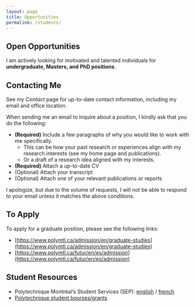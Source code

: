 ```yaml
---
layout: page
title: Opportunities
permalink: /students/
---
```


## Open Opportunities

I am actively looking for motivated and talented individuals for **undergraduate, Masters, and PhD positions**.

## Contacting Me

See my _Contact_ page for up-to-date contact information, including my email and office location.

When sending me an email to inquire about a position, I kindly ask that you do the following:
* **(Required)** Include a few paragraphs of why you would like to work with me specifically.
  * This can be how your past research or experiences align with my research interests (see my home page and publications).
  * Or a draft of a research idea aligned with my interests.
* **(Required)** Attach a up-to-date CV
* (Optional) Attach your transcript
* (Optional) Attach one of your relevant publications or reports

I apologize, but due to the volume of requests, I will not be able to respond to your email unless it matches the above conditions.

## To Apply

To apply for a graduate position, please see the following links:

* [https://www.polymtl.ca/admission/en/graduate-studies](https://www.polymtl.ca/admission/en/graduate-studies)
* [https://www.polymtl.ca/futur/en/es/admission](https://www.polymtl.ca/futur/en/es/admission)


## Student Resources

* Polytechnique Montréal’s Student Services (SEP): [english](https://etudiant.polymtl.ca/sep/en/) / [french](https://etudiant.polymtl.ca/sep/)
* [Polytechnique student bourses/grants](https://www.polymtl.ca/aide-financiere/bourses/recherche)
